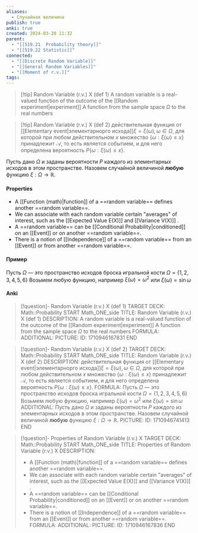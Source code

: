 ```yaml
---
aliases:
  - Случайная величина
publish: true
anki: true
created: 2024-03-20 11:32
parent:
  - "[[519.21  Probability theory]]"
  - "[[519.22 Statistic]]"
connected:
  - "[[Discrete Random Variable]]"
  - "[[General Random Variables]]"
  - "[[Moment of r.v.]]"
tags:
---
```


> [!tip] Random Variable (r.v.) X (def 1)
A random variable is a real-valued function of the outcome of the  [[Random experiment|experiment]]
A function from the sample space $\Omega$ to the real numbers


> [!tip] Random Variable (r.v.) X (def 2)
действительная функция от [[Elementary event|элементарнорго исхода]]$\xi=\xi(\omega),\omega\in \Omega$, для которой при любом действительном $x$ множество $\{\omega:\xi(\omega)\le x\}$ принадлежит $\mathcal{A}$, то есть является событием, и для него определена вероятность $P\{\omega:\xi(\omega)\le x\}$.

Пусть дано $\Omega$ и заданы вероятности $P$ каждого из элементарных исходов в этом пространстве. 
Назовем случайной величиной **любую** функцию $\xi: \Omega \rightarrow \mathbb{R}$.


#### Properties
- A  [[Function (math)|function]] of a ==random variable== defines another ==random variable==.
- We can associate with each random variable certain "averages" of interest, such as the [[Expected Value E(X)]]  and [[Variance V(X)]] .
- A ==random variable== can be [[Conditional Probability|conditioned]]  on an [[Event]] or on another ==random variable==.
- There is a notion of [[Independence]] of a ==random variable== from an [[Event]] or from another ==random variable==.

#### Пример

Пусть $\Omega$ — это пространство исходов броска игральной кости $\Omega=\{1,2,3,4,5,6\}$
Возьмем любую функцию, например $\xi(\omega) = \omega^2$ или $\xi(\omega)=\sin \omega$


#### Anki
> [!question]- Random Variable (r.v.) X (def 1)
TARGET DECK: Math::Probability
START
Math_ONE_side
TITLE: Random Variable (r.v.) X (def 1)
DESCRIPTION: A random variable is a real-valued function of the outcome of the  [[Random experiment|experiment]]
A function from the sample space $\Omega$ to the real numbers
FORMULA: 
ADDITIONAL:
PICTURE:
ID: 1710946167831
END

> [!question]- Random Variable (r.v.) X (def 2)
TARGET DECK: Math::Probability
START
Math_ONE_side
TITLE: Random Variable (r.v.) X (def 2)
DESCRIPTION: 
действительная функция от [[Elementary event|элементарнорго исхода]]$\xi=\xi(\omega),\omega\in \Omega$, для которой при любом действительном $x$ множество $\{\omega:\xi(\omega)\le x\}$ принадлежит $\mathcal{A}$, то есть является событием, и для него определена вероятность $P\{\omega:\xi(\omega)\le x\}$.
FORMULA: 
Пусть $\Omega$ — это пространство исходов броска игральной кости $\Omega=\{1,2,3,4,5,6\}$
Возьмем любую функцию, например $\xi(\omega) = \omega^2$ или $\xi(\omega)=\sin \omega$
ADDITIONAL:
Пусть дано $\Omega$ и заданы вероятности $P$ каждого из элементарных исходов в этом пространстве. 
Назовем случайной величиной **любую** функцию $\xi: \Omega \rightarrow \mathbb{R}$.
PICTURE:
ID: 1710946741413
END

> [!question]- Properties of Random Variable (r.v.) X
TARGET DECK: Math::Probability
START
Math_ONE_side
TITLE: Properties of Random Variable (r.v.) X
DESCRIPTION: 
> - A  [[Function (math)|function]] of a ==random variable== defines another ==random variable==.
> - We can associate with each random variable certain "averages" of interest, such as the [[Expected Value E(X)]]  and [[Variance V(X)]] .
> - A ==random variable== can be [[Conditional Probability|conditioned]]  on an [[Event]] or on another ==random variable==.
> - There is a notion of [[Independence]] of a ==random variable== from an [[Event]] or from another ==random variable==.
FORMULA: 
ADDITIONAL:
PICTURE:
ID: 1710946167836
END